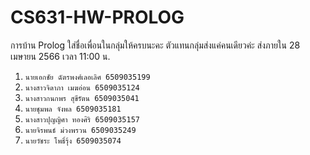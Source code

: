 # CS631-HW-PROLOG
การบ้าน Prolog ใส่ชื่อเพื่อนในกลุ่มให้ครบนะคะ ตัวแทนกลุ่มส่งแค่คนเดียวค่ะ  ส่งภายใน 28 เมษายน 2566 เวลา 11:00 น.


1. `นายเอกชัย ฉัตรพงศ์เลอเลิศ 6509035199`
2. `นางสาวจิดาภา เมฆอ่อน 6509035124`
3. `นางสาวกนกพร สุขีรัตน 6509035041`
4. `นายชุมพล จังพล 6509035181`
5. `นางสาวปุญญิศา ทองศิริ 6509035157`
6. `นายจิรพนธ์ ม่วงพรวน 6509035249`
7. `นายวัชระ โพธิ์รุ้ง 6509035074`
